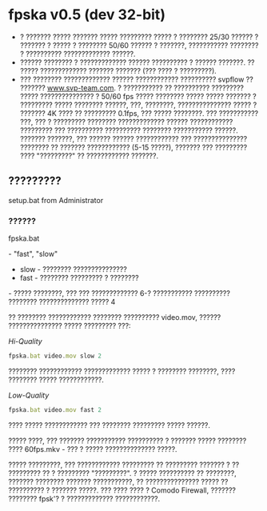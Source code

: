# fpska v0.5 (dev 32-bit)

* ? ??????? ????? ??????? ????? ????????? ????? ? ???????? 25/30 ?????? ? ??????? ? ????? ? ???????? 50/60 ?????? ? ???????, 
??????????? ???????? ? ?????????? ????????????? ??????. 
* ?????? ???????? ? ????????????? ?????? ?????????? ? ?????? ???????. ?? ????? ????????????? ??????? ??????? (??? ???? ? ?????????).
* ??? ???????? ????????????? ?????? ???????????? ?????????? svpflow ?? ??????? www.svp-team.com.
? ??????????? ?? ?????????? ????????? ????? ??????????????? ? 50/60 fps ????? ???????? ????? ????? ??????? ? ????????? ????? ???????? ??????,
???, ????????, ??????????????? ????? ? ??????? 4K ???? ?? ????????? 0.1fps, ??? ????? ????????. ??? ??????????? ???, 
??? ? ????????? ???????? ????????????? ?????? ???????????? ????????? ??? ?????????? ?????????? ???????? ??????????? ??????.
??????? ???????, ??? ?????? ?????? ???????????? ??? ??????????????? ???????? ?? ??????? ???????????? (5-15 ?????), 
??????? ??? ????????? ???? "?????????" ?? ???????????? ???????.

## ?????????
setup.bat from Administrator

### ??????
fpska.bat <???? ? ?????> <?????> <????? ???????????>
<?????> - "fast", "slow"
* slow - ???????? ???????????????
* fast - ???????? ????????? ? ????????

<????? ???????????> - ????? ????????, ??? ??? ????????????? 6-? ??????????? ?????????? ???????? ?????????????? ????? 4

?? ???????? ???????????? ???????? ?????????? video.mov, ?????? ??????????????? ????? ????????? ???:

*Hi-Quality*
```javascript
fpska.bat video.mov slow 2 
```
???????? ???????????? ????????????? ????? ? ???????? ????????, ???? ???????? ????? ????????????.


*Low-Quality*
```javascript
fpska.bat video.mov fast 2 
```
???? ????? ???????????? ??? ???????? ????????? ????? ??????.


????? ????, ??? ??????? ??????????? ?????????? ? ??????? ????? ???????? ???? 60fps.mkv - ??? ? ????? ?????????????? ?????.

????? ?????????, ??? ???????????? ????????? ?? ????????? ??????? ? ?? ????????? ?? ? ????????? "?????????". ? ????? ??????????
?? ????????, ??????? ???????? ??????? ???????????, ?? ??????????????? ????? ?? ?????????? ? ??????? ?????. ??? ???? ????
? Comodo Firewall, ??????? ???????? fpsk'? ? ????????????? ????????????.

